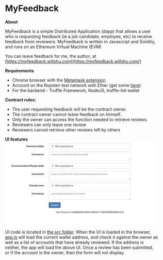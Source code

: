 # MyFeedback

**About**

MyFeedback is a simple Distributed Application (dapp) that allows a user who is requesting feedback (ie a job candidate, employee, etc) to receive feedback from reviewers. MyFeedback is written in Javascript and Solidity, and runs on an Ethereum Virtual Machine (EVM)

You can leave feedback for me, the author, at [https://myfeedback.willshu.com](https://myfeedback.willshu.com/)

**Requirements**
* Chrome browser with the [Metamask extension](https://metamask.io/)
* Account on the Ropsten test network with Ether (get some [here](https://faucet.metamask.io/))
* For the backend - Truffle Framework, NodeJS, truffle-hd-wallet

**Contract rules:**

* The user requesting feedback will be the contract owner. 
* The contract owner cannot leave feedback on himself. 
* Only the owner can access the function needed to retrieve reviews. 
* Reviewers can only leave one review
* Reviewers cannot retrieve other reviews left by others

**UI features**
![screenshot](src/images/screenshot.png)

UI code is located in [the src folder](src/). When the UI is loaded in the browser, [app.js](src/js/app.js) will load the current wallet address, and check it against the owner as well as a list of accounts that have already reviewed. If the address is neither, the app will load the above UI. Once a review has been submitted, or if the account is the owner, then the form will not display.
